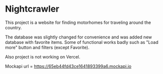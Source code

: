 # Nightcrawler

This project is a website for finding motorhomes for traveling around the country.

The database was slightly changed for convenience and was added new database with favorite items. Some of functional works badly such as "Load more" button and filters (except Favorite).

Also project is not working on Vercel.

Mockapi url = https://65eb44fd43ce1641893399a6.mockapi.io